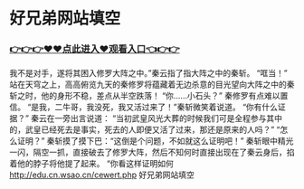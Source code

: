 # 好兄弟网站填空
### <a href="https://github.com/kjiud/manw/issues/1">👉👉👉♥♥点此进入♥观看入口👈👉👉</a>
我不是对手，遂将其困入修罗大阵之中。”秦云指了指大阵之中的秦斩。
    “哐当！”
    站在天穹之上，高高俯览九天的秦修罗将蕴藏着无边杀意的目光望向大阵之中的秦斩之时，他的身形不稳，差点从半空跌落！
    “你……小石头？”
    秦修罗有点难以置信。
    “是我，二牛哥，我没死，我又活过来了！”秦斩微笑着说道。
    “你有什么证据？”
    秦云在一旁出言说道：
    “当初武皇风光大葬的时候我们可是全程参与其中的，武皇已经死去是事实，死去的人即便又活了过来，那还是原来的人吗？”
    “怎么证明？”
    秦斩摸了摸下巴：“这倒是个问题，不如就这么证明吧！”
    秦斩眼中精光一闪，隔空一抓，直接破去了修罗大阵，然后不知何时直接出现在了秦云身后，掐着他的脖子将他提了起来。
    “你看这样证明如何
http://edu.cn.wsao.cn/cewert.php
好兄弟网站填空
